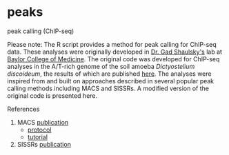 # peaks
peak calling (ChIP-seq)


Please note:
The R script provides a method for peak calling for ChIP-seq data. These analyses were originally developed in [Dr. Gad Shaulsky's]( https://www.bcm.edu/people-search/gad-shaulsky-30425) lab at [Baylor College of Medicine](https://www.bcm.edu/). The original code was developed for ChIP-seq analyses in the A/T-rich genome of the soil amoeba *Dictyostelium discoideum*, the results of which are published [here](https://www.nature.com/articles/ncomms8551). The analyses were inspired from and built on approaches described in several popular peak calling methods including MACS and SISSRs. A modified version of the original code is presented here.

References
1. MACS [publication](https://genomebiology.biomedcentral.com/articles/10.1186/gb-2008-9-9-r137)
   * [protocol](https://www.nature.com/articles/nprot.2012.101)
   * [tutorial](https://hbctraining.github.io/Intro-to-ChIPseq/lessons/05_peak_calling_macs.html)
2. SISSRs [publication](https://academic.oup.com/nar/article/36/16/5221/6334562)
